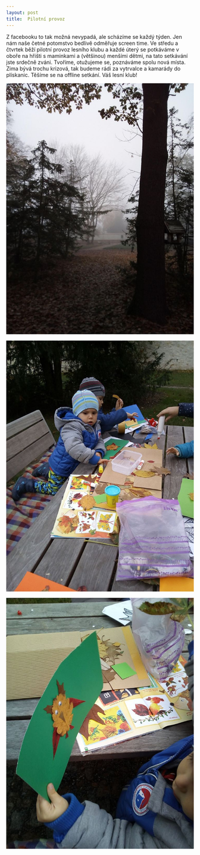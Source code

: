 ```yaml
---
layout: post
title:  Pilotní provoz
---
```


Z facebooku to tak možná nevypadá, ale scházíme se každý týden. Jen nám naše četné potomstvo bedlivě odměřuje screen time. Ve středu a čtvrtek běží pilotní provoz lesního klubu a každé úterý se potkáváme v oboře na hřišti s maminkami a (většinou) menšími dětmi, na tato setkávání jste srdečně zváni. Tvoříme, otužujeme se, poznáváme spolu nová místa. Zima bývá trochu krizová, tak budeme rádi za vytrvalce a kamarády do plískanic. Těšíme se na offline setkání. Váš lesní klub!

![Mlha ve Hvězdě](/assets/article_images/mlha.jpg)

![Tvoření s listy](/assets/article_images/tvoreni_s_listy.jpg)

![Výrobek z listů, sova](/assets/article_images/listy_sova.jpg)
